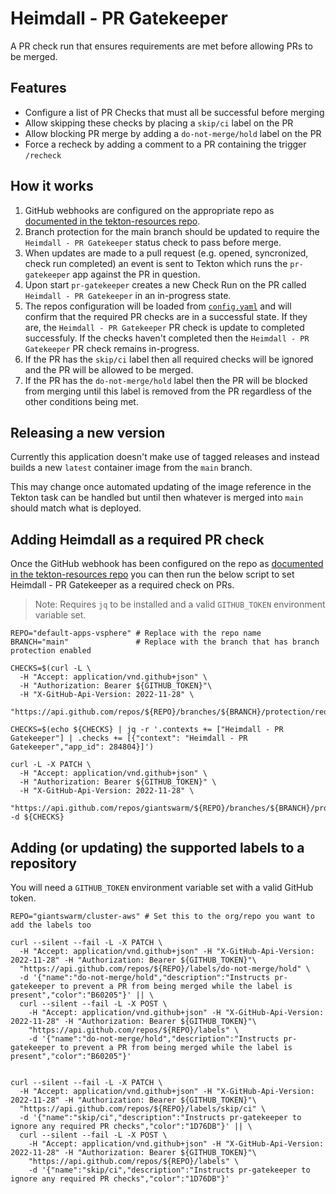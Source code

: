 # Heimdall - PR Gatekeeper

A PR check run that ensures requirements are met before allowing PRs to be merged.

## Features

- Configure a list of PR Checks that must all be successful before merging
- Allow skipping these checks by placing a `skip/ci` label on the PR
- Allow blocking PR merge by adding a `do-not-merge/hold` label on the PR
- Force a recheck by adding a comment to a PR containing the trigger `/recheck`

## How it works

1. GitHub webhooks are configured on the appropriate repo as [documented in the tekton-resources repo](https://github.com/giantswarm/tekton-resources/blob/main/README.md#repo-setup).
2. Branch protection for the main branch should be updated to require the `Heimdall - PR Gatekeeper` status check to pass before merge.
3. When updates are made to a pull request (e.g. opened, syncronized, check run completed) an event is sent to Tekton which runs the `pr-gatekeeper` app against the PR in question.
4. Upon start `pr-gatekeeper` creates a new Check Run on the PR called `Heimdall - PR Gatekeeper` in an in-progress state.
5. The repos configuration will be loaded from [`config.yaml`](./config.yaml) and will confirm that the required PR checks are in a successful state. If they are, the `Heimdall - PR Gatekeeper` PR check is update to completed successfuly. If the checks haven't completed then the `Heimdall - PR Gatekeeper` PR check remains in-progress.
6. If the PR has the `skip/ci` label then all required checks will be ignored and the PR will be allowed to be merged.
7. If the PR has the `do-not-merge/hold` label then the PR will be blocked from merging until this label is removed from the PR regardless of the other conditions being met.

## Releasing a new version

Currently this application doesn't make use of tagged releases and instead builds a new `latest` container image from the `main` branch.

This may change once automated updating of the image reference in the Tekton task can be handled but until then whatever is merged into `main` should match what is deployed.

## Adding Heimdall as a required PR check

Once the GitHub webhook has been configured on the repo as [documented in the tekton-resources repo](https://github.com/giantswarm/tekton-resources/blob/main/README.md#repo-setup) you can then run the below script to set Heimdall - PR Gatekeeper as a required check on PRs.

> Note: Requires `jq` to be installed and a valid `GITHUB_TOKEN` environment variable set.

```
REPO="default-apps-vsphere" # Replace with the repo name
BRANCH="main"               # Replace with the branch that has branch protection enabled

CHECKS=$(curl -L \
  -H "Accept: application/vnd.github+json" \
  -H "Authorization: Bearer ${GITHUB_TOKEN}"\
  -H "X-GitHub-Api-Version: 2022-11-28" \
  "https://api.github.com/repos/${REPO}/branches/${BRANCH}/protection/required_status_checks")

CHECKS=$(echo ${CHECKS} | jq -r '.contexts += ["Heimdall - PR Gatekeeper"] | .checks += [{"context": "Heimdall - PR Gatekeeper","app_id": 284804}]')

curl -L -X PATCH \
  -H "Accept: application/vnd.github+json" \
  -H "Authorization: Bearer ${GITHUB_TOKEN}" \
  -H "X-GitHub-Api-Version: 2022-11-28" \
  "https://api.github.com/repos/giantswarm/${REPO}/branches/${BRANCH}/protection/required_status_checks" -d ${CHECKS}
```

## Adding (or updating) the supported labels to a repository

You will need a `GITHUB_TOKEN` environment variable set with a valid GitHub token.

```
REPO="giantswarm/cluster-aws" # Set this to the org/repo you want to add the labels too

curl --silent --fail -L -X PATCH \
  -H "Accept: application/vnd.github+json" -H "X-GitHub-Api-Version: 2022-11-28" -H "Authorization: Bearer ${GITHUB_TOKEN}"\
  "https://api.github.com/repos/${REPO}/labels/do-not-merge/hold" \
  -d '{"name":"do-not-merge/hold","description":"Instructs pr-gatekeeper to prevent a PR from being merged while the label is present","color":"B60205"}' || \
  curl --silent --fail -L -X POST \
    -H "Accept: application/vnd.github+json" -H "X-GitHub-Api-Version: 2022-11-28" -H "Authorization: Bearer ${GITHUB_TOKEN}"\
    "https://api.github.com/repos/${REPO}/labels" \
    -d '{"name":"do-not-merge/hold","description":"Instructs pr-gatekeeper to prevent a PR from being merged while the label is present","color":"B60205"}'


curl --silent --fail -L -X PATCH \
  -H "Accept: application/vnd.github+json" -H "X-GitHub-Api-Version: 2022-11-28" -H "Authorization: Bearer ${GITHUB_TOKEN}"\
  "https://api.github.com/repos/${REPO}/labels/skip/ci" \
  -d '{"name":"skip/ci","description":"Instructs pr-gatekeeper to ignore any required PR checks","color":"1D76DB"}' || \
  curl --silent --fail -L -X POST \
    -H "Accept: application/vnd.github+json" -H "X-GitHub-Api-Version: 2022-11-28" -H "Authorization: Bearer ${GITHUB_TOKEN}"\
    "https://api.github.com/repos/${REPO}/labels" \
    -d '{"name":"skip/ci","description":"Instructs pr-gatekeeper to ignore any required PR checks","color":"1D76DB"}'
```
